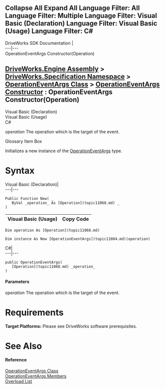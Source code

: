 Collapse All Expand All Language Filter: All  Language Filter: Multiple  Language Filter: Visual Basic (Declaration) Language Filter: Visual Basic (Usage) Language Filter: C#  
---  
DriveWorks SDK Documentation  |   
---|---  
OperationEventArgs Constructor(Operation)   
  
[DriveWorks.Engine Assembly](topic2156.md) > [DriveWorks.Specification Namespace](topic10764.md) > [OperationEventArgs Class](topic11084.md) > [OperationEventArgs Constructor](topic11090.md) : OperationEventArgs Constructor(Operation)  
---  
  
Visual Basic (Declaration)    
Visual Basic (Usage)    
C# 

_operation_
    The operation which is the target of the event.

Glossary Item Box

Initializes a new instance of the [OperationEventArgs](topic11084.md) type. 

# Syntax

Visual Basic (Declaration)|   
---|---  
      
    
    Public Function New( _
       ByVal _operation_ As [Operation](topic11068.md) _
    )  
  
Visual Basic (Usage)| Copy Code  
---|---  
      
    
    Dim operation As [Operation](topic11068.md)
     
    Dim instance As New [OperationEventArgs](topic11084.md)(operation)  
  
C#|   
---|---  
      
    
    public OperationEventArgs( 
       [Operation](topic11068.md) _operation_
    )  
  
#### Parameters

 _operation_
    The operation which is the target of the event.

# Requirements

**Target Platforms:** Please see DriveWorks software prerequisites.

# See Also

#### Reference

[OperationEventArgs Class](topic11084.md)   
[OperationEventArgs Members](topic11085.md)   
[Overload List](topic11090.md)



